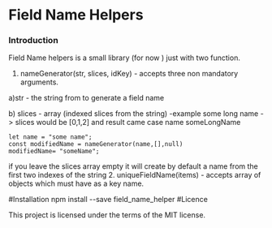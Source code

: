 # Field Name Helpers

### Introduction

Field Name helpers is a small library (for now ) just with two function.
1. nameGenerator(str, slices, idKey) - accepts three non mandatory arguments.

a)str - the string from to generate a field name

b) slices - array (indexed slices from the string) -example some long name -> slices would be [0,1,2] and result came case name someLongName

    let name = "some name";
    const modifiedName = nameGenerator(name,[],null)
    modifiedName= "someName";

if you leave the slices array empty it will create by default a name from the first two indexes of the string
2. uniqueFieldName(items) - accepts array of objects which must have as a key name.

#Installation
npm install --save field_name_helper
#Licence

This project is licensed under the terms of the MIT license.